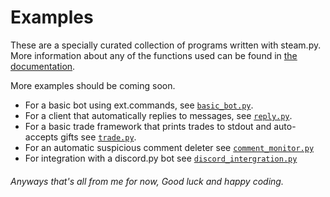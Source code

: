 # Examples

These are a specially curated collection of programs written with steam.py. More information about any of the functions
used can be found in [the documentation](https://steampy.rtfd.io/en/latest).

More examples should be coming soon.

- For a basic bot using ext.commands, see [`basic_bot.py`](basic_bot.py).
- For a client that automatically replies to messages, see [`reply.py`](reply.py).
- For a basic trade framework that prints trades to stdout and auto-accepts gifts see [`trade.py`](trade.py).
- For an automatic suspicious comment deleter see [`comment_monitor.py`](comment_monitor.py)
- For integration with a discord.py bot see [`discord_intergration.py`](discord_intergration.py)

###### Anyways that's all from me for now, Good luck and happy coding.
